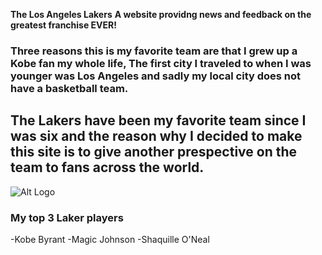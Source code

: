  **The Los Angeles Lakers**
**A website providng news and feedback on the greatest franchise EVER!**
### Three reasons this is my favorite team are that I grew up a Kobe fan my whole life, The first city I traveled to when I was younger was Los Angeles and sadly my local city does not have a basketball team. 
## The Lakers have been my favorite team since I was six and the reason why I decided to make this site is to give another prespective on the team to fans across the world.
![Alt Logo](channels4_profile.jpg)

### My top 3 Laker players
-Kobe Byrant 
-Magic Johnson 
-Shaquille O'Neal
